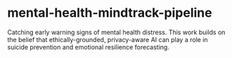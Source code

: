 # mental-health-mindtrack-pipeline
Catching early warning signs of mental health distress.  This work builds on the belief that ethically-grounded, privacy-aware AI can play a role in suicide prevention and emotional resilience forecasting.
